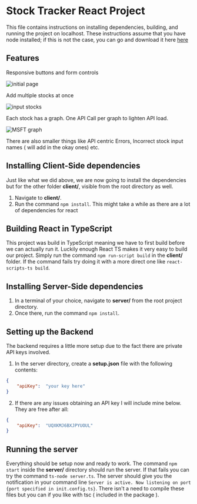 ﻿# Stock Tracker React Project

This file contains instructions on installing dependencies, building, and running the project on localhost. These instructions assume that you have node installed; if this is not the case, you can go and download it here [here](https://nodejs.org/)

## Features
Responsive buttons and form controls

![initial page](https://i.imgur.com/cFU0xNx.png)

Add multiple stocks at once

![input stocks](https://i.imgur.com/vrBBKqL.png)

Each stock has a graph. One API Call per graph to lighten API load.

![MSFT graph](https://i.imgur.com/drQtefI.png)

There are also smaller things like API centric Errors, Incorrect stock input names ( will add in the okay ones) etc. 

## Installing Client-Side dependencies
Just like what we did above, we are now going to install the dependencies but for the other folder **client/**, visible from the root directory as well.
1. Navigate  to **client/**.
2. Run the command `npm install`. This might take a while as there are a lot of dependencies for react

## Building React in TypeScript
This project was build in TypeScript meaning we have to first build before we can actually run it. Luckily enough React TS makes it very easy to build our project. Simply run the command `npm run-script build` in the **client/** folder. If the command fails try doing it with a more direct one like `react-scripts-ts build`. 

## Installing Server-Side dependencies
1. In a terminal of your choice, navigate to **server/** from the root project directory.
2. Once there, run the command `npm install`.

## Setting up the Backend

The backend requires a little more setup due to the fact there are private API keys involved.
1. In the server directory, create a **setup.json** file with the following contents:
```json
{
	"apiKey":  "your key here"
}
```
2. If there are any issues obtaining an API key I will include mine below. They are free after all:
```json
{
	"apiKey":  "UQXKMJ6BXJPYUOUL"
}
```

## Running the server
Everything should be setup now and ready to work. The command `npm start` inside the **server/** directory should run the server. If that fails you can try the command `ts-node server.ts`. The server should give you the notification in your command line `Server is active. Now listening on port {port specified in init.config.ts}`. There isn't a need to compile these files but you can if you like with tsc ( included in the package ).
